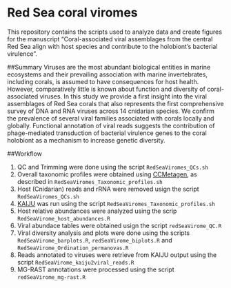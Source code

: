 # Red Sea coral viromes

This repository contains the scripts used to analyze data and create figures for the manuscript “Coral-associated viral assemblages from the central Red Sea align with host species and contribute to the holobiont’s bacterial virulence”.  

##Summary
Viruses are the most abundant biological entities in marine ecosystems and their prevailing association with marine invertebrates, including corals, is assumed to have consequences for host health. However, comparatively little is known about function and diversity of coral-associated viruses. In this study we provide a first insight into the viral assemblages of Red Sea corals that also represents the first comprehensive survey of DNA and RNA viruses across 14 cnidarian species. We confirm the prevalence of several viral families associated with corals locally and globally. Functional annotation of viral reads suggests the contribution of phage-mediated transduction of bacterial virulence genes to the coral holobiont as a mechanism to increase genetic diversity.

##Workflow

1. QC and Trimming were done using the script `RedSeaViromes_QCs.sh`
2. Overall taxonomic profiles were obtained using [CCMetagen](https://github.com/vrmarcelino/CCMetagen), as described in `RedSeaViromes_Taxonomic_profiles.sh`
3. Host (Cnidarian) reads and rRNA were removed usign the script `RedSeaViromes_QCs.sh`
4. [KAIJU](https://github.com/bioinformatics-centre/kaiju) was run using the script `RedSeaViromes_Taxonomic_profiles.sh`
5. Host relative abundances were analyzed using the scrip `RedSeaVirome_host_abundances.R`
6. Viral abundace tables were obtained usign the script `redSeaVirome_QC.R`
7. Viral diversity analysis and plots were done using the scripts `RedSeaVirome_barplots.R`, `redSeaVirome_biplots.R` and `RedSeaVirome_Ordination_permanovas.R`
8. Reads annotated to viruses were retrieve from KAIJU output using the script `RedSeaVirome_kaiju2viral_reads.R`
9. MG-RAST annotations were processed using the script `redSeaVirome_mg-rast.R`
